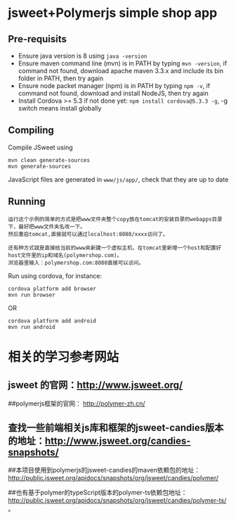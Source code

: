 # jsweet+Polymerjs simple shop app

## Pre-requisits

* Ensure java version is 8 using `java -version`
* Ensure maven command line (mvn) is in PATH by typing `mvn -version`, if command not found, download apache maven 3.3.x and include its bin folder in PATH, then try again
* Ensure node packet manager (npm) is in PATH by typing `npm -v`, if command not found, download and install NodeJS, then try again
* Install Cordova >= 5.3 if not done yet: `npm install cordova@5.3.3 -g`, -g switch means install globally

## Compiling

Compile JSweet using
```
mvn clean generate-sources
mvn generate-sources
```

JavaScript files are generated in `www/js/app/`, check that they are up to date

## Running
```
运行这个示例的简单的方式是把www文件夹整个copy放在tomcat的安装目录的webapps目录下，最好把www文件夹名改一下。
然后重启tomcat,直接就可以通过localhost:8080/xxxx访问了。
```
```
还有种方式就是直接给当前的www夹新建一个虚拟主机，在tomcat里新增一个host和配置好host文件里的ip和域名(polymershop.com)。
浏览器里输入：polymershop.com:8080直接可以访问。

```
Run using cordova, for instance:
```
cordova platform add browser
mvn run browser
```
OR
```
cordova platform add android
mvn run android
```
# 相关的学习参考网站
## jsweet 的官网：http://www.jsweet.org/

##polymerjs框架的官网： http://polymer-zh.cn/

## 查找一些前端相关js库和框架的jsweet-candies版本的地址：http://www.jsweet.org/candies-snapshots/

##本项目使用到polymerjs的jsweet-candies的maven依赖包的地址：http://public.jsweet.org/apidocs/snapshots/org/jsweet/candies/polymer/

##也有基于polymer的typeScript版本的polymer-ts依赖包地址：http://public.jsweet.org/apidocs/snapshots/org/jsweet/candies/polymer-ts/ 。
